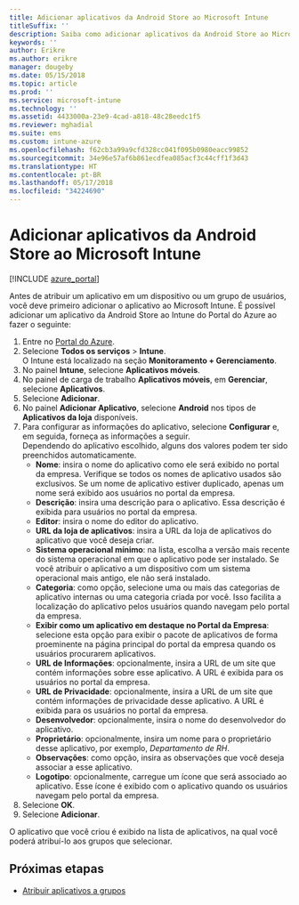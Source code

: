 ```yaml
---
title: Adicionar aplicativos da Android Store ao Microsoft Intune
titleSuffix: ''
description: Saiba como adicionar aplicativos da Android Store ao Microsoft Intune.
keywords: ''
author: Erikre
ms.author: erikre
manager: dougeby
ms.date: 05/15/2018
ms.topic: article
ms.prod: ''
ms.service: microsoft-intune
ms.technology: ''
ms.assetid: 4433000a-23e9-4cad-a818-48c28eedc1f5
ms.reviewer: mghadial
ms.suite: ems
ms.custom: intune-azure
ms.openlocfilehash: f62cb3a99a9cfd328cc041f095b0980eacc99852
ms.sourcegitcommit: 34e96e57af6b861ecdfea085acf3c44cff1f3d43
ms.translationtype: HT
ms.contentlocale: pt-BR
ms.lasthandoff: 05/17/2018
ms.locfileid: "34224690"
---
```

# <a name="add-android-store-apps-to-microsoft-intune"></a>Adicionar aplicativos da Android Store ao Microsoft Intune

[!INCLUDE [azure_portal](./includes/azure_portal.md)]

Antes de atribuir um aplicativo em um dispositivo ou um grupo de usuários, você deve primeiro adicionar o aplicativo ao Microsoft Intune. É possível adicionar um aplicativo da Android Store ao Intune do Portal do Azure ao fazer o seguinte:

1. Entre no [Portal do Azure](https://portal.azure.com).
2. Selecione **Todos os serviços** > **Intune**.  
    O Intune está localizado na seção **Monitoramento + Gerenciamento**.
1. No painel **Intune**, selecione **Aplicativos móveis**.
2. No painel de carga de trabalho **Aplicativos móveis**, em **Gerenciar**, selecione **Aplicativos**.
3. Selecione **Adicionar**.
4. No painel **Adicionar Aplicativo**, selecione **Android** nos tipos de **Aplicativos da loja** disponíveis.
5. Para configurar as informações do aplicativo, selecione **Configurar** e, em seguida, forneça as informações a seguir.  
    Dependendo do aplicativo escolhido, alguns dos valores podem ter sido preenchidos automaticamente.
    - **Nome**: insira o nome do aplicativo como ele será exibido no portal da empresa. Verifique se todos os nomes de aplicativo usados são exclusivos. Se um nome de aplicativo estiver duplicado, apenas um nome será exibido aos usuários no portal da empresa.
    - **Descrição**: insira uma descrição para o aplicativo. Essa descrição é exibida para usuários no portal da empresa.
    - **Editor**: insira o nome do editor do aplicativo.
    - **URL da loja de aplicativos**: insira a URL da loja de aplicativos do aplicativo que você deseja criar.
    - **Sistema operacional mínimo**: na lista, escolha a versão mais recente do sistema operacional em que o aplicativo pode ser instalado. Se você atribuir o aplicativo a um dispositivo com um sistema operacional mais antigo, ele não será instalado.
    - **Categoria**: como opção, selecione uma ou mais das categorias de aplicativo internas ou uma categoria criada por você. Isso facilita a localização do aplicativo pelos usuários quando navegam pelo portal da empresa.
    - **Exibir como um aplicativo em destaque no Portal da Empresa**: selecione esta opção para exibir o pacote de aplicativos de forma proeminente na página principal do portal da empresa quando os usuários procurarem aplicativos.
    - **URL de Informações**: opcionalmente, insira a URL de um site que contém informações sobre esse aplicativo. A URL é exibida para os usuários no portal da empresa.
    - **URL de Privacidade**: opcionalmente, insira a URL de um site que contém informações de privacidade desse aplicativo. A URL é exibida para os usuários no portal da empresa.
    - **Desenvolvedor**: opcionalmente, insira o nome do desenvolvedor do aplicativo.
    - **Proprietário**: opcionalmente, insira um nome para o proprietário desse aplicativo, por exemplo, *Departamento de RH*.
    - **Observações**: como opção, insira as observações que você deseja associar a esse aplicativo.
    - **Logotipo**: opcionalmente, carregue um ícone que será associado ao aplicativo. Esse ícone é exibido com o aplicativo quando os usuários navegam pelo portal da empresa.
1. Selecione **OK**.
2. Selecione **Adicionar**.

O aplicativo que você criou é exibido na lista de aplicativos, na qual você poderá atribuí-lo aos grupos que selecionar. 

## <a name="next-steps"></a>Próximas etapas

- [Atribuir aplicativos a grupos](apps-deploy.md)